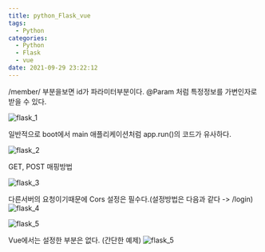 ```yaml
---
title: python_Flask_vue
tags:
  - Python
categories:
  - Python
  - Flask
  - vue
date: 2021-09-29 23:22:12
---
```


/member/<id> 부분을보면 id가 파라미터부분이다.
@Param 처럼 특정정보를 가변인자로 받을 수 있다.

![flask_1](/review_img/Flask_vue/1.PNG) 

일반적으로 boot에서 main 애플리케이션처럼 app.run()의 코드가 유사하다.

![flask_2](/review_img/Flask_vue/2.PNG) 

GET, POST 매핑방법

![flask_3](/review_img/Flask_vue/3.PNG) 

다른서버의 요청이기때문에 Cors 설정은 필수다.(설정방법은 다음과 같다 -> /login)
![flask_4](/review_img/Flask_vue/4.PNG) 

![flask_5](/review_img/Flask_vue/5.PNG) 

Vue에서는 설정한 부분은 없다. (간단한 예제)
![flask_5](/review_img/Flask_vue/6.PNG) 

